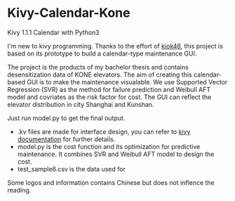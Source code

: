 
# Kivy-Calendar-Kone
Kivy 1.1.1 Calendar with Python3

I'm new to kivy programming. Thanks to the effort of [kiok46](https://github.com/kiok46/Kivy-Calender), this project is based on its prototype to build a calendar-type maintenance GUI.

The project is the products of my bachelor thesis and contains desensitization data of KONE elevators. The aim of creating this calendar-based GUI is to make the maintenance visualable. We use Supported Vector Regression (SVR) as the method for failure prediction and Weibull AFT model and covriates as the risk factor for cost. The GUI can reflect the elevator distribution in city Shanghai and Kunshan.

Just run model.py to get the final output.

* .kv files are made for interface design, you can refer to [kivy documentation](
https://kivy.org/doc/stable/gettingstarted/first_app.html) for further details.
* model.py is the cost function and its optimization for predictive maintenance. It combines SVR and Weibull AFT model to design the cost.
* test_sample6.csv is the data used for 

Some logos and information contains Chinese but does not inflence the reading.




